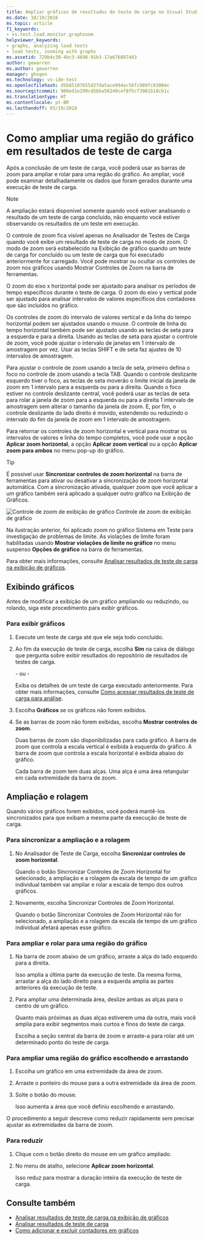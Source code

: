 ```yaml
---
title: Ampliar gráficos de resultados do teste de carga no Visual Studio | Microsoft Docs
ms.date: 10/19/2016
ms.topic: article
f1_keywords:
- vs.test.load.monitor.graphzoom
helpviewer_keywords:
- graphs, analyzing load tests
- load tests, zooming with graphs
ms.assetid: 729b4c30-4bc3-4698-91b3-17a676897443
author: gewarren
ms.author: gewarren
manager: ghogen
ms.technology: vs-ide-test
ms.openlocfilehash: d5b65107655d27da5ace994ac56fc989fc83004c
ms.sourcegitcommit: 900ed1e299cd5bba56249cef8f5cf3981b10cb1c
ms.translationtype: HT
ms.contentlocale: pt-BR
ms.lasthandoff: 03/19/2018
---
```

# <a name="how-to-zoom-in-on-a-region-of-the-graph-in-load-test-results"></a>Como ampliar uma região do gráfico em resultados de teste de carga

Após a conclusão de um teste de carga, você poderá usar as barras de zoom para ampliar e rolar para uma região do gráfico. Ao ampliar, você pode examinar detalhadamente os dados que foram gerados durante uma execução de teste de carga.

> [!NOTE]
> A ampliação estará disponível somente quando você estiver analisando o resultado de um teste de carga concluído, não enquanto você estiver observando os resultados de um teste em execução.

 O controle de zoom fica visível apenas no Analisador de Testes de Carga quando você exibe um resultado de teste de carga no modo de zoom. O modo de zoom será estabelecido na Exibição de gráfico quando um teste de carga for concluído ou um teste de carga que foi executado anteriormente for carregado. Você pode mostrar ou ocultar os controles de zoom nos gráficos usando Mostrar Controles de Zoom na barra de ferramentas.

 O zoom do eixo x horizontal pode ser ajustado para analisar os períodos de tempo específicos durante o teste de carga. O zoom do eixo y vertical pode ser ajustado para analisar intervalos de valores específicos dos contadores que são incluídos no gráfico.

 Os controles de zoom do intervalo de valores vertical e da linha do tempo horizontal podem ser ajustados usando o mouse. O controle de linha do tempo horizontal também pode ser ajustado usando as teclas de seta para a esquerda e para a direita. Usando as teclas de seta para ajustar o controle de zoom, você pode ajustar o intervalo de janelas em 1 intervalo de amostragem por vez. Usar as teclas SHIFT e de seta faz ajustes de 10 intervalos de amostragem.

 Para ajustar o controle de zoom usando a tecla de seta, primeiro defina o foco no controle de zoom usando a tecla TAB. Quando o controle deslizante esquerdo tiver o foco, as teclas de seta moverão o limite inicial da janela de zoom em 1 intervalo para a esquerda ou para a direita. Quando o foco estiver no controle deslizante central, você poderá usar as teclas de seta para rolar a janela de zoom para a esquerda ou para a direita 1 intervalo de amostragem sem alterar o tamanho da janela de zoom. E, por fim, o controle deslizante do lado direito é movido, estendendo ou reduzindo o intervalo do fim da janela de zoom em 1 intervalo de amostragem.

 Para retornar os controles de zoom horizontal e vertical para mostrar os intervalos de valores e linha do tempo completos, você pode usar a opção **Aplicar zoom horizontal**, a opção **Aplicar zoom vertical** ou a opção **Aplicar zoom para ambos** no menu pop-up do gráfico.

> [!TIP]
> É possível usar **Sincronizar controles de zoom horizontal** na barra de ferramentas para ativar ou desativar a sincronização de zoom horizontal automática. Com a sincronização ativada, qualquer zoom que você aplicar a um gráfico também será aplicado a qualquer outro gráfico na Exibição de Gráficos.

 ![Controle de zoom de exibição de gráfico](../test/media/ltest_zoomcontrol.png "LTest_ZoomControl") Controle de zoom de exibição de gráfico

 Na ilustração anterior, foi aplicado zoom no gráfico Sistema em Teste para investigação de problemas de limite. As violações de limite foram habilitadas usando **Mostrar violações de limite no gráfico** no menu suspenso **Opções de gráfico** na barra de ferramentas.

 Para obter mais informações, consulte [Analisar resultados de teste de carga na exibição de gráficos](../test/analyze-load-test-results-in-the-graphs-view.md).

## <a name="displaying-graphs"></a>Exibindo gráficos
 Antes de modificar a exibição de um gráfico ampliando ou reduzindo, ou rolando, siga este procedimento para exibir gráficos.

### <a name="to-display-graphs"></a>Para exibir gráficos

1.  Execute um teste de carga até que ele seja todo concluído.

2.  Ao fim da execução de teste de carga, escolha **Sim** na caixa de diálogo que pergunta sobre exibir resultados do repositório de resultados de testes de carga.

     \- ou -

     Exiba os detalhes de um teste de carga executado anteriormente. Para obter mais informações, consulte [Como acessar resultados de teste de carga para análise](../test/how-to-access-load-test-results-for-analysis.md).

3.  Escolha **Gráficos** se os gráficos não forem exibidos.

4.  Se as barras de zoom não forem exibidas, escolha **Mostrar controles de zoom**.

     Duas barras de zoom são disponibilizadas para cada gráfico. A barra de zoom que controla a escala vertical é exibida à esquerda do gráfico. A barra de zoom que controla a escala horizontal é exibida abaixo do gráfico.

     Cada barra de zoom tem duas alças. Uma alça é uma área retangular em cada extremidade da barra de zoom.

## <a name="zooming-and-scrolling"></a>Ampliação e rolagem
 Quando vários gráficos forem exibidos, você poderá mantê-los sincronizados para que exibam a mesma parte da execução de teste de carga.

### <a name="to-synchronize-zooming-and-scrolling"></a>Para sincronizar a ampliação e a rolagem

1.  No Analisador de Teste de Carga, escolha **Sincronizar controles de zoom horizontal**.

     Quando o botão Sincronizar Controles de Zoom Horizontal for selecionado, a ampliação e a rolagem da escala de tempo de um gráfico individual também vai ampliar e rolar a escala de tempo dos outros gráficos.

2.  Novamente, escolha Sincronizar Controles de Zoom Horizontal.

     Quando o botão Sincronizar Controles de Zoom Horizontal não for selecionado, a ampliação e a rolagem da escala de tempo de um gráfico individual afetará apenas esse gráfico.

### <a name="to-zoom-and-scroll-to-a-region-of-the-graph"></a>Para ampliar e rolar para uma região do gráfico

1.  Na barra de zoom abaixo de um gráfico, arraste a alça do lado esquerdo para a direita.

     Isso amplia a última parte da execução de teste. Da mesma forma, arrastar a alça do lado direito para a esquerda amplia as partes anteriores da execução de teste.

2.  Para ampliar uma determinada área, deslize ambas as alças para o centro de um gráfico.

     Quanto mais próximas as duas alças estiverem uma da outra, mais você amplia para exibir segmentos mais curtos e finos do teste de carga.

     Escolha a seção central da barra de zoom e arraste-a para rolar até um determinado ponto do teste de carga.

### <a name="to-zoom-to-a-region-of-the-graph-by-choosing-and-dragging"></a>Para ampliar uma região do gráfico escolhendo e arrastando

1.  Escolha um gráfico em uma extremidade da área de zoom.

2.  Arraste o ponteiro do mouse para a outra extremidade da área de zoom.

3.  Solte o botão do mouse.

     Isso aumenta a área que você definiu escolhendo e arrastando.

 O procedimento a seguir descreve como reduzir rapidamente sem precisar ajustar as extremidades da barra de zoom.

### <a name="to-zoom-out"></a>Para reduzir

1.  Clique com o botão direito do mouse em um gráfico ampliado.

2.  No menu de atalho, selecione **Aplicar zoom horizontal**.

     Isso reduz para mostrar a duração inteira da execução de teste de carga.

## <a name="see-also"></a>Consulte também

- [Analisar resultados de teste de carga na exibição de gráficos](../test/analyze-load-test-results-in-the-graphs-view.md)
- [Analisar resultados de teste de carga](../test/analyze-load-test-results-using-the-load-test-analyzer.md)
- [Como adicionar e excluir contadores em gráficos](../test/how-to-add-and-delete-counters-on-graphs-in-load-test-results.md)